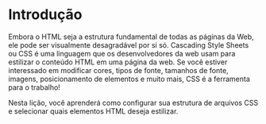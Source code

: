 # Introdução
Embora o HTML seja a estrutura fundamental de todas as páginas da Web, ele pode ser visualmente desagradável por si só. Cascading Style Sheets ou CSS é uma linguagem que os desenvolvedores da web usam para estilizar o conteúdo HTML em uma página da web. Se você estiver interessado em modificar cores, tipos de fonte, tamanhos de fonte, imagens, posicionamento de elementos e muito mais, CSS é a ferramenta para o trabalho!

Nesta lição, você aprenderá como configurar sua estrutura de arquivos CSS e selecionar quais elementos HTML deseja estilizar.